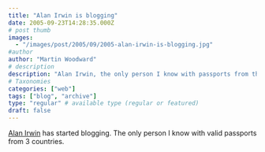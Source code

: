 ```yaml
---
title: "Alan Irwin is blogging"
date: 2005-09-23T14:28:35.000Z
# post thumb
images:
  - "/images/post/2005/09/2005-alan-irwin-is-blogging.jpg"
#author
author: "Martin Woodward"
# description
description: "Alan Irwin, the only person I know with passports from three countries, has started his own blog."
# Taxonomies
categories: ["web"]
tags: ["blog", "archive"]
type: "regular" # available type (regular or featured)
draft: false
---
```


[Alan Irwin](http://www.palmerlake.com) has started blogging. The only person I know with valid passports from 3 countries.

